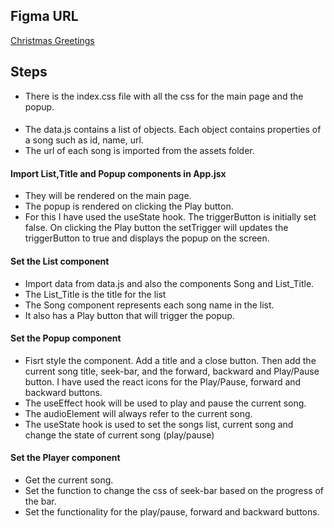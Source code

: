 ## Figma URL

[Christmas Greetings](https://www.figma.com/file/e2vsLe9DMnXZIygNHkwGL1/Birthday-buddy?node-id=0%3A1&t=AGNWdO5QQGOoNCfD-1)

## Steps

- There is the index.css file with all the css for the main page and the popup.

#### 
- The data.js contains a list of objects. Each object contains properties of a song such as id, name, url.
- The url of each song is imported from the assets folder.

#### Import List,Title and Popup components in App.jsx
- They will be rendered on the main page.
- The popup is rendered on clicking the Play button.
- For this I have used the useState hook. The triggerButton is initially set false. On clicking the Play button the setTrigger will updates the triggerButton to true and displays the popup on the screen.

#### Set the List component
- Import data from data.js and also the components Song and List_Title.
- The List_Title is the title for the list
- The Song component represents each song name in the list.
- It also has a Play button that will trigger the popup.

#### Set the Popup component
- Fisrt style the component. Add a title and a close button. Then add the current song title, seek-bar, and the forward, backward and Play/Pause button. I have used the react icons for the Play/Pause, forward and backward buttons.
- The useEffect hook will be used to play and pause the current song.
- The audioElement will always refer to the current song.
- The useState hook is used to set the songs list, current song and change the state of current song (play/pause)

#### Set the Player component
- Get the current song.
- Set the function to change the css of seek-bar based on the progress of the bar.
- Set the functionality for the play/pause, forward and backward buttons.
